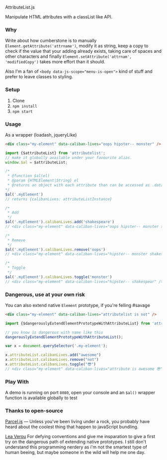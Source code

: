 AttributeList.js

Manipulate HTML attributes with a classList like API.


### Why
Write about how cumberstone is to manually 
`Element.getAttribute('attrname')`, modify it as string, keep a copy to check if the value that your adding already exists, taking care of spaces and other characters and finally `Element.setAttribute('attrnam', 'modifiedCopy')` takes more effort than it should.

Also I'm a fan of `<body data-js-scope="menu-is-open">` kind of stuff and prefer to leave classes to styling.


### Setup
1. Clone
1. `npm install`
1. `npm start`


### Usage

As a wrapper (loadash, jqueryLike)

```HTML
<div class="my-element" data-caliban-lives="oops hipster-- monster" />
```

```javascript
import {$attributeList} from 'attributelist';
// make it globally available under your favourite alias.
window.$al = $attributeList;

/*
 * @function $al(el)
 * @param {HTMLElement|String} el 
 * @returns an object with each attribute than can be accessed as .dataset
*/
$al('.myElement')
// returns {calibanLives: attributeListInstance}

/*
 * Add
 */
$al('.myElement').calibanLives.add('shakespeare')
// <div class="my-element" data-caliban-lives="oops hipster-- monster shakepsear" />

/*
 * Remove
 */
$al('.myElement').calibanLives.remove('oops')
// <div class="my-element" data-caliban-lives="hipster-- monster shakespear" />

/*
 * Toggle
 */
$al('.myElement').calibanLives.toggle('monster')
// <div class="my-element" data-caliban-lives="hipster-- shakespear" />
```

### Dangerous, use at your own risk
You can also extend native `Element` prototype, if you're felling #savage


```HTML
<div class="my-element" data-caliban-lives="attributelist is not" />
```

```javascript
import {$dangerouslyExtendElementPrototypeWithAttributeList} from 'attributelist';

// you know is dangerous with name like this
dangerouslyExtendElementPrototypeWithAttributeList();

var x = document.querySelector('.my-element');

x.attributeList.calibanLives.add("awesome")
x.attributeList.calibanLives.remove("not")
x.attributeList.calibanLives.toggle("😎")
// <div class="my-element" data-caliban-lives="attribute is awesome 😎" />

```


### Play With
A demo is running on port `8080`, open your console and an `$al()` wrapper function is available globally to test

### Thanks to open-source

[Parcel.js](https://parceljs.org/) — Unless you've been living under a rock, you probably have heard about the coolest thing that happen to javaScript bundling.

[Lea Verou](http://lea.verou.me/2015/04/idea-extending-native-dom-prototypes-without-collisions/) For defying conventions and give me insparation to give a first try on the dangerous path of extending native prototypes. I still don't understand this programming nerdery as i'm not the smartest type of human beeing, but maybe someone in the wild will help me one day.
